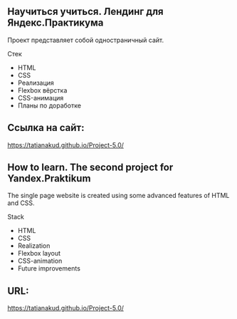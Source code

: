 ## Научиться учиться. Лендинг для Яндекс.Практикума
Проект представляет собой одностраничный сайт.

Стек
* HTML
* CSS
* Реализация
* Flexbox вёрстка
* CSS-анимация
* Планы по доработке

## Ссылка на сайт:
https://tatianakud.github.io/Project-5.0/


## How to learn. The second project for Yandex.Praktikum
The single page website is created using some advanced features of HTML and CSS.

Stack
* HTML
* CSS
* Realization
* Flexbox layout
* CSS-animation
* Future improvements
## URL:
https://tatianakud.github.io/Project-5.0/
